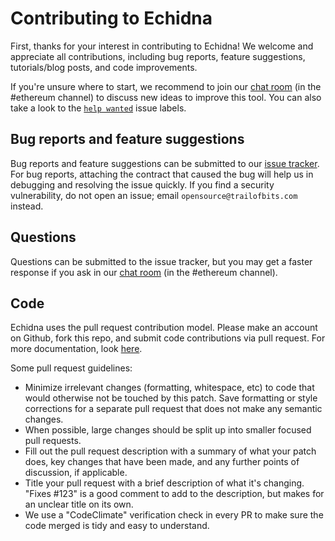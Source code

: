 # Contributing to Echidna

First, thanks for your interest in contributing to Echidna! We welcome and
appreciate all contributions, including bug reports, feature suggestions,
tutorials/blog posts, and code improvements.

If you're unsure where to start, we recommend to join our [chat room](https://slack.empirehacking.nyc/)
(in the #ethereum channel) to discuss new ideas to improve this tool. You can also take a look to the [`help wanted`](https://github.com/crytic/echidna/issues?q=is%3Aissue+is%3Aopen+label%3A%22help+wanted%22)
issue labels.

## Bug reports and feature suggestions

Bug reports and feature suggestions can be submitted to our [issue
tracker](https://github.com/crytic/echidna/issues). For bug reports,
attaching the contract that caused the bug will help us in debugging and
resolving the issue quickly. If you find a security
vulnerability, do not open an issue; email `opensource@trailofbits.com`
instead.

## Questions

Questions can be submitted to the issue tracker, but you may get a faster
response if you ask in our [chat room](https://slack.empirehacking.nyc/)
(in the #ethereum channel).

## Code

Echidna uses the pull request contribution model. Please make an account on
Github, fork this repo, and submit code contributions via pull request. For
more documentation, look [here](https://guides.github.com/activities/forking/).

Some pull request guidelines:

- Minimize irrelevant changes (formatting, whitespace, etc) to code that would
  otherwise not be touched by this patch. Save formatting or style corrections
  for a separate pull request that does not make any semantic changes.
- When possible, large changes should be split up into smaller focused pull
  requests.
- Fill out the pull request description with a summary of what your patch does,
  key changes that have been made, and any further points of discussion, if
  applicable.
- Title your pull request with a brief description of what it's changing.
  "Fixes #123" is a good comment to add to the description, but makes for an
  unclear title on its own.
- We use a "CodeClimate" verification check in every PR to make sure the code merged 
  is tidy and easy to understand.
